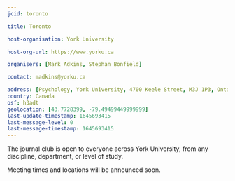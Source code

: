 ```yaml
---
jcid: toronto

title: Toronto 

host-organisation: York University 

host-org-url: https://www.yorku.ca 

organisers: [Mark Adkins, Stephan Bonfield] 

contact: madkins@yorku.ca 

address: [Psychology, York University, 4700 Keele Street, M3J 1P3, Ontario, Canada]
country: Canada
osf: h3adt
geolocation: [43.7728399, -79.49499449999999]
last-update-timestamp: 1645693415
last-message-level: 0
last-message-timestamp: 1645693415
---
```


The journal club is open to everyone across York University, from any discipline, department, or level of study.

Meeting times and locations will be announced soon.

